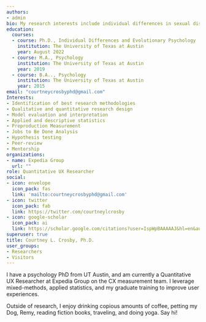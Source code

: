 ```yaml
---
authors:
- admin
bio: My research interests include individual differences in sexual disgust, religiosity, and moral norms surrounding sexual behavior.
education:
  courses:
  - course: Ph.D., Individual Differences and Evolutionary Psychology
    institution: The University of Texas at Austin
    year: August 2022
  - course: M.A., Psychology 
    institution: The University of Texas at Austin
    year: 2019
  - course: B.A.., Psychology 
    institution: The University of Texas at Austin
    year: 2015
email: "courtneycrosbyphd@gmail.com"
Interests:
- Identification of best research methodologies
- Qualitative and quantitative research design
- Model evaluation and interpretation
- Applied and descriptive statistics
- Preproduction Measurement 
- Jobs to Be Done Analysis
- Hypothesis testing
- Peer-review
- Mentorship
organizations:
- name: Expedia Group
  url: ""
role: Quantitative UX Researcher  
social:
- icon: envelope
  icon_pack: fas
  link: 'mailto:courtneycrosbyphd@gmail.com'
- icon: twitter
  icon_pack: fab
  link: https://twitter.com/courtneylcrosby
- icon: google-scholar
  icon_pack: ai
  link: https://scholar.google.com/citations?user=IspWpBAAAAAJ&hl=en&authuser=1
superuser: true 
title: Courtney L. Crosby, Ph.D.
user_groups:
- Researchers
- Visitors 
---
```

I have a psychology PhD from UT Austin, and am currently a Quantitative UX Researcher at Expedia Group on the CX measurement team. I leverage mixed-methods, applied statistics, and my graduate training to improve user experiences.

Outside of research, I enjoy drinking copious amounts of coffee, petting my Dog, Remy, reading fiction books, traveling, and doing yoga. Say hi!
